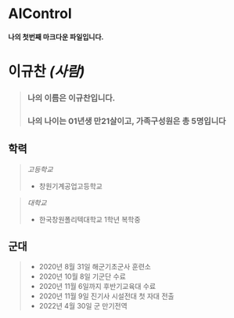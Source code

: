 # AIControl

#### 나의 첫번째 마크다운 파일입니다.

# 이규찬 *(사람)*

> ### 나의 이름은 이규찬입니다.
> ### 나의 나이는 01년생 만21살이고, 가족구성원은 총 5명입니다

## 학력

>*고등학교* 
>+ 창원기계공업고등학교

>*대학교*
>+ 한국창원폴리텍대학교 1학년 복학중

## 군대

>- 2020년 8월 31일 해군기초군사 훈련소
>- 2020년 10월 8일 기군단 수료
>- 2020년 11월 6일까지 후반기교육대 수료
>- 2020년 11월 9일 진기사 시설전대 첫 자대 전출
>- 2022년 4월 30일 군 만기전역
